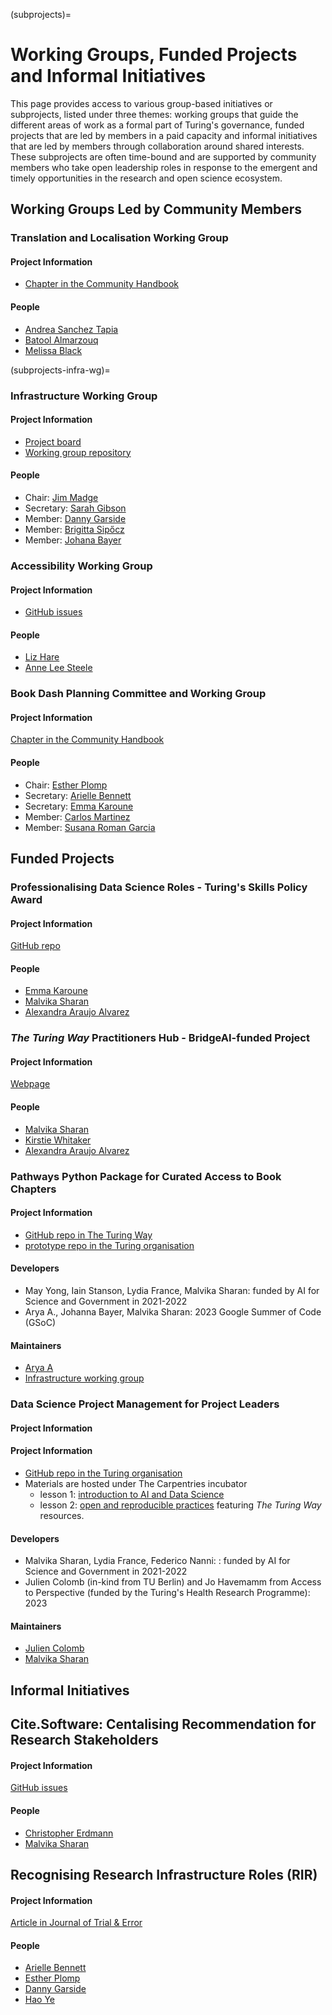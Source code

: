 (subprojects)=
# Working Groups, Funded Projects and Informal Initiatives

This page provides access to various group-based initiatives or subprojects, listed under three themes: working groups that guide the different areas of work as a formal part of Turing's governance, funded projects that are led by members in a paid capacity and informal initiatives that are led by members through collaboration around shared interests.
These subprojects are often time-bound and are supported by community members who take open leadership roles in response to the emergent and timely opportunities in the research and open science ecosystem.

## Working Groups Led by Community Members

### Translation and Localisation Working Group

#### Project Information

- [Chapter in the Community Handbook](https://book.the-turing-way.org/community-handbook/translation)

#### People

- [Andrea Sanchez Tapia](https://book.the-turing-way.org/afterword/contributors-record#andrea-sanchez-tapia)
- [Batool Almarzouq](https://book.the-turing-way.org/afterword/contributors-record#batool-almarzouq)
- [Melissa Black](https://book.the-turing-way.org/afterword/contributors-record#melissa-black)

(subprojects-infra-wg)=
### Infrastructure Working Group

#### Project Information

- [Project board](https://github.com/orgs/the-turing-way/projects/9)
- [Working group repository](https://github.com/the-turing-way/infrastructure-working-group)

#### People

- Chair: [Jim Madge](https://book.the-turing-way.org/afterword/contributors-record#jim-madge)
- Secretary: [Sarah Gibson](https://book.the-turing-way.org/afterword/contributors-record#sarah-gibson)
- Member: [Danny Garside](https://book.the-turing-way.org/afterword/contributors-record#danny-garside)
- Member: [Brigitta Sipőcz](https://book.the-turing-way.org/afterword/contributors-record#brigitta-sipocz)
- Member: [Johana Bayer](https://book.the-turing-way.org/afterword/contributors-record#likeajumprope)

### Accessibility Working Group

#### Project Information

- [GitHub issues](https://github.com/the-turing-way/the-turing-way/issues?q=is%3Aissue+is%3Aopen+accessibility+label%3Aaccessibility)

#### People

- [Liz Hare](https://book.the-turing-way.org/afterword/contributors-record#liz-hare)
- [Anne Lee Steele](https://book.the-turing-way.org/afterword/contributors-record#anne-lee-steele)

### Book Dash Planning Committee and Working Group

#### Project Information
[Chapter in the Community Handbook](https://book.the-turing-way.org/community-handbook/bookdash)

#### People

- Chair: [Esther Plomp](https://book.the-turing-way.org/afterword/contributors-record#esther-plomp)
- Secretary: [Arielle Bennett](https://book.the-turing-way.org/afterword/contributors-record#arielle-bennett)
- Secretary: [Emma Karoune](https://book.the-turing-way.org/afterword/contributors-record#emma-karoune)
- Member: [Carlos Martinez](https://book.the-turing-way.org/afterword/contributors-record#c-martinez)
- Member: [Susana Roman Garcia](https://book.the-turing-way.org/afterword/contributors-record#susana465)

## Funded Projects

### Professionalising Data Science Roles - Turing's Skills Policy Award

#### Project Information

[GitHub repo](https://github.com/alan-turing-institute/professionalising-data-science-roles)

#### People

- [Emma Karoune](https://book.the-turing-way.org/afterword/contributors-record#emma-karoune)
- [Malvika Sharan](https://book.the-turing-way.org/afterword/contributors-record#malvika-sharan)
- [Alexandra Araujo Alvarez](https://book.the-turing-way.org/afterword/contributors-record#alexandra-araujo-alvarez)

### *The Turing Way* Practitioners Hub - BridgeAI-funded Project

#### Project Information

[Webpage](https://www.turing.ac.uk/turing-way-practitioners-hub)

#### People

- [Malvika Sharan](https://book.the-turing-way.org/afterword/contributors-record#malvika-sharan)
- [Kirstie Whitaker](https://book.the-turing-way.org/afterword/contributors-record#kirstie-whitaker)
- [Alexandra Araujo Alvarez](https://book.the-turing-way.org/afterword/contributors-record#alexandra-araujo-alvarez)

### Pathways Python Package for Curated Access to Book Chapters

#### Project Information

- [GitHub repo in The Turing Way](https://github.com/the-turing-way/pathways)
- [prototype repo in the Turing organisation](https://github.com/alan-turing-institute/bio-Turing-Way/)

#### Developers

- May Yong, Iain Stanson, Lydia France, Malvika Sharan: funded by AI for Science and Government in 2021-2022
- Arya A., Johanna Bayer, Malvika Sharan: 2023 Google Summer of Code (GSoC)

#### Maintainers

- [Arya A](https://book.the-turing-way.org/afterword/contributors-record#arya-a)
- [Infrastructure working group](#subprojects-infra-wg)

### Data Science Project Management for Project Leaders

#### Project Information

#### Project Information

- [GitHub repo in the Turing organisation](https://github.com/alan-turing-institute/data-training-for-bioscience)
- Materials are hosted under The Carpentries incubator
    - lesson 1: [introduction to AI and Data Science](https://github.com/carpentries-incubator/managing-computational-projects)
    - lesson 2: [open and reproducible practices](https://github.com/carpentries-incubator/data-science-ai-senior-researchers) featuring *The Turing Way* resources.

#### Developers

- Malvika Sharan, Lydia France, Federico Nanni: : funded by AI for Science and Government in 2021-2022
- Julien Colomb (in-kind from TU Berlin) and Jo Havemamm from Access to Perspective (funded by the Turing's Health Research Programme): 2023

#### Maintainers

- [Julien Colomb](https://book.the-turing-way.org/afterword/contributors-record#julien-colomb)
- [Malvika Sharan](https://book.the-turing-way.org/afterword/contributors-record#malvika-sharan)

## Informal Initiatives

## Cite.Software: Centalising Recommendation for Research Stakeholders

#### Project Information

[GitHub issues](https://github.com/the-turing-way/the-turing-way/issues?q=is%3Aissue+is%3Aopen+label%3Asoftware-citation)

#### People

- [Christopher Erdmann](https://book.the-turing-way.org/afterword/contributors-record#christopher-erdmann)
- [Malvika Sharan](https://book.the-turing-way.org/afterword/contributors-record#malvika-sharan)

## Recognising Research Infrastructure Roles (RIR)

#### Project Information

[Article in Journal of Trial & Error](https://journal.trialanderror.org/pub/manifesto-rewarding-recognizing/release/1)

#### People

- [Arielle Bennett](https://book.the-turing-way.org/afterword/contributors-record#arielle-bennett)
- [Esther Plomp](https://book.the-turing-way.org/afterword/contributors-record#esther-plomp)
- [Danny Garside](https://book.the-turing-way.org/afterword/contributors-record#danny-garside)
- [Hao Ye](https://www.weecology.org/author/hao-ye/)

